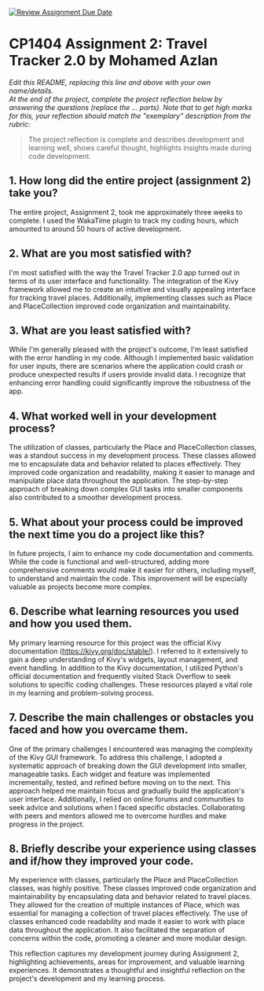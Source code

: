 [![Review Assignment Due Date](https://classroom.github.com/assets/deadline-readme-button-24ddc0f5d75046c5622901739e7c5dd533143b0c8e959d652212380cedb1ea36.svg)](https://classroom.github.com/a/6x3sVpPb)
# CP1404 Assignment 2: Travel Tracker 2.0 by Mohamed Azlan

_Edit this README, replacing this line and above with your own name/details._  
_At the end of the project, complete the project reflection below by answering the questions (replace the ... parts)._
_Note that to get high marks for this, your reflection should match the "exemplary" description from the rubric:_

> The project reflection is complete and describes development and learning well, shows careful thought, highlights insights made during code development.


## 1. How long did the entire project (assignment 2) take you?
The entire project, Assignment 2, took me approximately three weeks to complete.
I used the WakaTime plugin to track my coding hours,
which amounted to around 50 hours of active development.


## 2. What are you most satisfied with?
I'm most satisfied with the way the Travel Tracker 2.0 app turned out
in terms of its user interface and functionality.
The integration of the Kivy framework allowed me to create an intuitive
and visually appealing interface for tracking travel places.
Additionally, implementing classes such as Place and PlaceCollection improved
code organization and maintainability.

## 3. What are you least satisfied with?
While I'm generally pleased with the project's outcome,
I'm least satisfied with the error handling in my code.
Although I implemented basic validation for user inputs,
there are scenarios where the application could crash or
produce unexpected results if users provide invalid data.
I recognize that enhancing error handling could significantly improve
the robustness of the app.

## 4. What worked well in your development process?
The utilization of classes, particularly the Place and PlaceCollection classes,
was a standout success in my development process.
These classes allowed me to encapsulate data and behavior
related to places effectively. They improved code organization and readability,
making it easier to manage and manipulate place data throughout the application.
The step-by-step approach of breaking down complex GUI tasks into
smaller components also contributed to a smoother development process.

## 5. What about your process could be improved the next time you do a project like this?
In future projects, I aim to enhance my code documentation and comments.
While the code is functional and well-structured,
adding more comprehensive comments would make it easier for others,
including myself, to understand and maintain the code. 
This improvement will be especially valuable as projects become more complex.

## 6. Describe what learning resources you used and how you used them.
My primary learning resource for this project was
the official Kivy documentation (https://kivy.org/doc/stable/).
I referred to it extensively to gain a deep understanding of
Kivy's widgets, layout management, and event handling.
In addition to the Kivy documentation, I utilized
Python's official documentation and frequently visited Stack Overflow
to seek solutions to specific coding challenges.
These resources played a vital role in my learning and problem-solving process.

## 7. Describe the main challenges or obstacles you faced and how you overcame them.
One of the primary challenges I encountered was managing the
complexity of the Kivy GUI framework. To address this challenge,
I adopted a systematic approach of breaking down the GUI development into smaller,
manageable tasks. Each widget and feature was implemented incrementally,
tested, and refined before moving on to the next.
This approach helped me maintain focus and gradually build the
application's user interface. Additionally, I relied on online forums
and communities to seek advice and solutions when I faced specific obstacles.
Collaborating with peers and mentors allowed me to overcome hurdles
and make progress in the project.

## 8. Briefly describe your experience using classes and if/how they improved your code.
My experience with classes, particularly the Place and PlaceCollection classes,
was highly positive. These classes improved code organization and
maintainability by encapsulating data and behavior related to travel places.
They allowed for the creation of multiple instances of Place,
which was essential for managing a collection of travel places effectively.
The use of classes enhanced code readability and made it easier to
work with place data throughout the application.
It also facilitated the separation of concerns within the code,
promoting a cleaner and more modular design.

This reflection captures my development journey during Assignment 2,
highlighting achievements, areas for improvement, and valuable learning experiences.
It demonstrates a thoughtful and insightful reflection on the
project's development and my learning process.